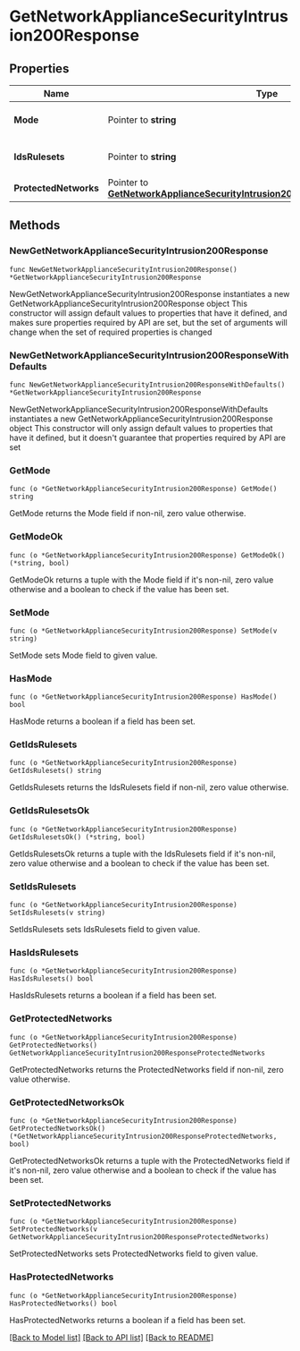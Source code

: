 # GetNetworkApplianceSecurityIntrusion200Response

## Properties

Name | Type | Description | Notes
------------ | ------------- | ------------- | -------------
**Mode** | Pointer to **string** | Intrusion detection mode | [optional] 
**IdsRulesets** | Pointer to **string** | Intrusion detection ruleset | [optional] 
**ProtectedNetworks** | Pointer to [**GetNetworkApplianceSecurityIntrusion200ResponseProtectedNetworks**](GetNetworkApplianceSecurityIntrusion200ResponseProtectedNetworks.md) |  | [optional] 

## Methods

### NewGetNetworkApplianceSecurityIntrusion200Response

`func NewGetNetworkApplianceSecurityIntrusion200Response() *GetNetworkApplianceSecurityIntrusion200Response`

NewGetNetworkApplianceSecurityIntrusion200Response instantiates a new GetNetworkApplianceSecurityIntrusion200Response object
This constructor will assign default values to properties that have it defined,
and makes sure properties required by API are set, but the set of arguments
will change when the set of required properties is changed

### NewGetNetworkApplianceSecurityIntrusion200ResponseWithDefaults

`func NewGetNetworkApplianceSecurityIntrusion200ResponseWithDefaults() *GetNetworkApplianceSecurityIntrusion200Response`

NewGetNetworkApplianceSecurityIntrusion200ResponseWithDefaults instantiates a new GetNetworkApplianceSecurityIntrusion200Response object
This constructor will only assign default values to properties that have it defined,
but it doesn't guarantee that properties required by API are set

### GetMode

`func (o *GetNetworkApplianceSecurityIntrusion200Response) GetMode() string`

GetMode returns the Mode field if non-nil, zero value otherwise.

### GetModeOk

`func (o *GetNetworkApplianceSecurityIntrusion200Response) GetModeOk() (*string, bool)`

GetModeOk returns a tuple with the Mode field if it's non-nil, zero value otherwise
and a boolean to check if the value has been set.

### SetMode

`func (o *GetNetworkApplianceSecurityIntrusion200Response) SetMode(v string)`

SetMode sets Mode field to given value.

### HasMode

`func (o *GetNetworkApplianceSecurityIntrusion200Response) HasMode() bool`

HasMode returns a boolean if a field has been set.

### GetIdsRulesets

`func (o *GetNetworkApplianceSecurityIntrusion200Response) GetIdsRulesets() string`

GetIdsRulesets returns the IdsRulesets field if non-nil, zero value otherwise.

### GetIdsRulesetsOk

`func (o *GetNetworkApplianceSecurityIntrusion200Response) GetIdsRulesetsOk() (*string, bool)`

GetIdsRulesetsOk returns a tuple with the IdsRulesets field if it's non-nil, zero value otherwise
and a boolean to check if the value has been set.

### SetIdsRulesets

`func (o *GetNetworkApplianceSecurityIntrusion200Response) SetIdsRulesets(v string)`

SetIdsRulesets sets IdsRulesets field to given value.

### HasIdsRulesets

`func (o *GetNetworkApplianceSecurityIntrusion200Response) HasIdsRulesets() bool`

HasIdsRulesets returns a boolean if a field has been set.

### GetProtectedNetworks

`func (o *GetNetworkApplianceSecurityIntrusion200Response) GetProtectedNetworks() GetNetworkApplianceSecurityIntrusion200ResponseProtectedNetworks`

GetProtectedNetworks returns the ProtectedNetworks field if non-nil, zero value otherwise.

### GetProtectedNetworksOk

`func (o *GetNetworkApplianceSecurityIntrusion200Response) GetProtectedNetworksOk() (*GetNetworkApplianceSecurityIntrusion200ResponseProtectedNetworks, bool)`

GetProtectedNetworksOk returns a tuple with the ProtectedNetworks field if it's non-nil, zero value otherwise
and a boolean to check if the value has been set.

### SetProtectedNetworks

`func (o *GetNetworkApplianceSecurityIntrusion200Response) SetProtectedNetworks(v GetNetworkApplianceSecurityIntrusion200ResponseProtectedNetworks)`

SetProtectedNetworks sets ProtectedNetworks field to given value.

### HasProtectedNetworks

`func (o *GetNetworkApplianceSecurityIntrusion200Response) HasProtectedNetworks() bool`

HasProtectedNetworks returns a boolean if a field has been set.


[[Back to Model list]](../README.md#documentation-for-models) [[Back to API list]](../README.md#documentation-for-api-endpoints) [[Back to README]](../README.md)


